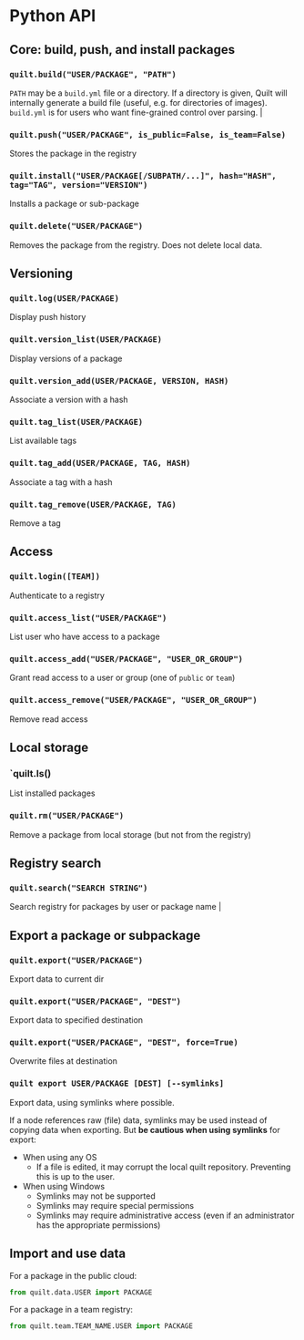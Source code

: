 # Python API

## Core: build, push, and install packages

### `quilt.build("USER/PACKAGE", "PATH")`

`PATH` may be a `build.yml` file or a directory. If a directory is given, Quilt will internally generate a build file (useful, e.g. for directories of images). `build.yml` is for users who want fine-grained control over parsing. |

### `quilt.push("USER/PACKAGE", is_public=False, is_team=False)`
Stores the package in the registry

### `quilt.install("USER/PACKAGE[/SUBPATH/...]", hash="HASH", tag="TAG", version="VERSION")`
 Installs a package or sub-package
 
 
###  `quilt.delete("USER/PACKAGE")`
Removes the package from the registry. Does not delete local data.

## Versioning

### `quilt.log(USER/PACKAGE)`
Display push history

### `quilt.version_list(USER/PACKAGE)`
Display versions of a package

### `quilt.version_add(USER/PACKAGE, VERSION, HASH)`
Associate a version with a hash

### `quilt.tag_list(USER/PACKAGE)`
List available tags

### `quilt.tag_add(USER/PACKAGE, TAG, HASH)`
Associate a tag with a hash

### `quilt.tag_remove(USER/PACKAGE, TAG)`
Remove a tag

## Access
###  `quilt.login([TEAM])`
Authenticate to a registry

### `quilt.access_list("USER/PACKAGE")`
List user who have access to a package

### `quilt.access_add("USER/PACKAGE", "USER_OR_GROUP")`
Grant read access to a user or group (one of `public` or `team`)

### `quilt.access_remove("USER/PACKAGE", "USER_OR_GROUP")`
Remove read access

## Local storage
### `quilt.ls()
List installed packages

### `quilt.rm("USER/PACKAGE")`
Remove a package from local storage (but not from the registry)

## Registry search
###  `quilt.search("SEARCH STRING")`
Search registry for packages by user or package name |

## Export a package or subpackage

###  `quilt.export("USER/PACKAGE")`
Export data to current dir

###  `quilt.export("USER/PACKAGE", "DEST")`
Export data to specified destination

###  `quilt.export("USER/PACKAGE", "DEST", force=True)`
Overwrite files at destination

### `quilt export USER/PACKAGE [DEST] [--symlinks]`
Export data, using symlinks where possible.

If a node references raw (file) data, symlinks may be used instead of copying data when exporting.
But __be cautious when using symlinks__ for export:
* When using any OS
  * If a file is edited, it may corrupt the local quilt repository. Preventing this is up to the user.
* When using Windows
  * Symlinks may not be supported
  * Symlinks may require special permissions
  * Symlinks may require administrative access (even if an administrator has the appropriate permissions)

## Import and use data
For a package in the public cloud:
```python
from quilt.data.USER import PACKAGE
```
For a package in a team registry:
```python
from quilt.team.TEAM_NAME.USER import PACKAGE
```
